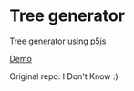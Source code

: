 # Tree generator

Tree generator using p5js

[Demo](https://hoangtran0410.github.io/p5js-playground/tree-generator/)

Original repo: I Don't Know :)